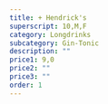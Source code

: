 ```yaml
---
title: + Hendrick's
superscript: 10,M,F
category: Longdrinks
subcategory: Gin-Tonic
description: ""
price1: 9,0
price2: ""
price3: ""
order: 1
---
```

